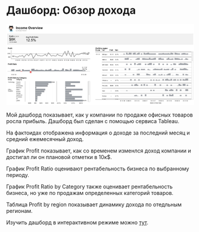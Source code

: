 # Дашборд: Обзор дохода

![alt text](https://github.com/hediogenes/Dashboard-Income_Overview/blob/main/Dashboard.png?raw=true)

Мой дашборд показывает, как у компании по продаже офисных товаров росла прибыль. Дашборд был сделан с помощью сервиса Tableau.

На фактоидах отображена информация о доходе за последний месяц и средний ежемесячный доход.

График Profit показывает, как со временем изменлся доход компании и достигал ли он плановой отметки в 10к$.

График Profit Ratio оценивают рентабельность бизнеса по выбранному периоду.

График Profit Ratio by Category также оценивает рентабельность бизнеса, но уже по продажам определенных категорий товаров.

Таблица Profit by region показывает динамику дохода по отедльным регионам.

Изучить дашборд в интерактивном режиме можно [тут](https://public.tableau.com/views/Kobzev_Income_Overview/HW_2_1?:language=en-US&:display_count=n&:origin=viz_share_link).
